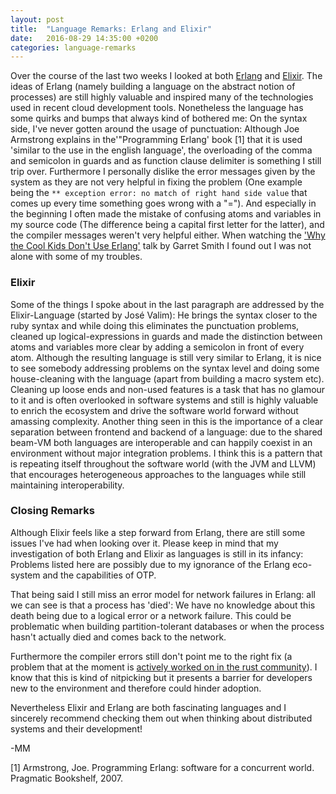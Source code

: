 ```yaml
---
layout: post
title:  "Language Remarks: Erlang and Elixir"
date:   2016-08-29 14:35:00 +0200
categories: language-remarks
---
```


Over the course of the last two weeks I looked at both [Erlang](https://www.erlang.org/) and [Elixir](http://elixir-lang.org/). The ideas of Erlang (namely building a language on the abstract notion of processes) are still highly valuable and inspired many of the technologies used in recent cloud development tools. Nonetheless the language has some quirks and bumps that always kind of bothered me: On the syntax side, I've never gotten around the usage of punctuation: Although Joe Armstrong explains in the'"Programming Erlang' book [1] that it is used 'similar to the use in the english language', the overloading of the comma and semicolon in guards and as function clause delimiter is something I still trip over. Furthermore I personally dislike the error messages given by the system as they are not very helpful in fixing the problem (One example being the <code>** exception error: no match of right hand side value</code> that comes up every time something goes wrong with a "="). And especially in the beginning I often made the mistake of confusing atoms and variables in my source code (The difference being a capital first letter for the latter), and the compiler messages weren't very helpful either. When watching the ['Why the Cool Kids Don't Use Erlang'](https://www.youtube.com/watch?v=3MvKLOecT1I) talk by Garret Smith I found out I was not alone with some of my troubles.

### Elixir 

Some of the things I spoke about in the last paragraph are addressed by the Elixir-Language (started by José Valim): He brings the syntax closer to the ruby syntax and while doing this eliminates the punctuation problems, cleaned up logical-expressions in guards and made the distinction between atoms and variables more clear by adding a semicolon in front of every atom. Although the resulting language is still very similar to Erlang, it is nice to see somebody addressing problems on the syntax level and doing some house-cleaning with the language (apart from building a macro system etc). Cleaning up loose ends and non-used features is a task that has no glamour to it and is often overlooked in software systems and still is highly valuable to enrich the ecosystem and drive the software world forward without amassing complexity. Another thing seen in this is the importance of a clear separation between frontend and backend of a language: due to the shared beam-VM both languages are interoperable and can happily coexist in an environment without major integration problems. I think this is a pattern that is repeating itself throughout the software world (with the JVM and LLVM) that encourages heterogeneous approaches to the languages while still maintaining interoperability.


### Closing Remarks

Although Elixir feels like a step forward from Erlang, there are still some issues I've had when looking over it. Please keep in mind that my investigation of both Erlang and Elixir as languages is still in its infancy: Problems listed here are possibly due to my ignorance of the Erlang eco-system and the capabilities of OTP.

That being said I still miss an error model for network failures in Erlang: all we can see is that a process has 'died': We have no knowledge about this death being due to a logical error or a network failure. This could be problematic when building partition-tolerant databases or when the process hasn't actually died and comes back to the network.

Furthermore the compiler errors still don't point me to the right fix (a problem that at the moment is [actively worked on in the rust community](https://blog.rust-lang.org/2016/08/10/Shape-of-errors-to-come.html)). I know that this is kind of nitpicking but it presents a barrier for developers new to the environment and therefore could hinder adoption.

Nevertheless Elixir and Erlang are both fascinating languages and I sincerely recommend checking them out when thinking about distributed systems and their development!

-MM

[1] Armstrong, Joe. Programming Erlang: software for a concurrent world. Pragmatic Bookshelf, 2007.
